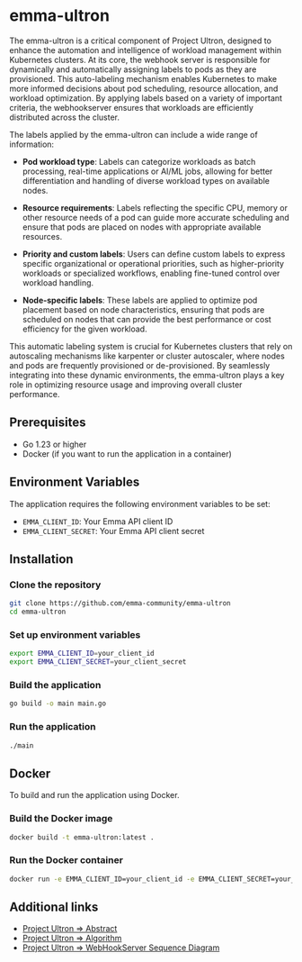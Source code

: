 # emma-ultron

The emma-ultron is a critical component of Project Ultron, designed to enhance the automation and intelligence of workload management within Kubernetes clusters. At its core, the webhook server is responsible for dynamically and automatically assigning labels to pods as they are provisioned. This auto-labeling mechanism enables Kubernetes to make more informed decisions about pod scheduling, resource allocation, and workload optimization. By applying labels based on a variety of important criteria, the webhookserver ensures that workloads are efficiently distributed across the cluster.

The labels applied by the emma-ultron can include a wide range of information:

- **Pod workload type**: Labels can categorize workloads as batch processing, real-time applications or AI/ML jobs, allowing for better differentiation and handling of diverse workload types on available nodes.

- **Resource requirements**: Labels reflecting the specific CPU, memory or other resource needs of a pod can guide more accurate scheduling and ensure that pods are placed on nodes with appropriate available resources.

- **Priority and custom labels**: Users can define custom labels to express specific organizational or operational priorities, such as higher-priority workloads or specialized workflows, enabling fine-tuned control over workload handling.

- **Node-specific labels**: These labels are applied to optimize pod placement based on node characteristics, ensuring that pods are scheduled on nodes that can provide the best performance or cost efficiency for the given workload.

This automatic labeling system is crucial for Kubernetes clusters that rely on autoscaling mechanisms like karpenter or cluster autoscaler, where nodes and pods are frequently provisioned or de-provisioned. By seamlessly integrating into these dynamic environments, the emma-ultron plays a key role in optimizing resource usage and improving overall cluster performance.

## Prerequisites

- Go 1.23 or higher
- Docker (if you want to run the application in a container)

## Environment Variables

The application requires the following environment variables to be set:

- `EMMA_CLIENT_ID`: Your Emma API client ID
- `EMMA_CLIENT_SECRET`: Your Emma API client secret

## Installation

### Clone the repository

```sh
git clone https://github.com/emma-community/emma-ultron
cd emma-ultron
```

### Set up environment variables

```sh
export EMMA_CLIENT_ID=your_client_id
export EMMA_CLIENT_SECRET=your_client_secret
```

### Build the application

```sh
go build -o main main.go
```

### Run the application

```sh
./main
```

## Docker

To build and run the application using Docker.

### Build the Docker image

```sh
docker build -t emma-ultron:latest .
```

### Run the Docker container

```sh
docker run -e EMMA_CLIENT_ID=your_client_id -e EMMA_CLIENT_SECRET=your_client_secret emma-ultron:latest
```

## Additional links

- [Project Ultron => Abstract](https://github.com/emma-community/emma-ultron-operator/blob/main/docs/ultron_abstract.md)
- [Project Ultron => Algorithm](https://github.com/emma-community/emma-ultron-operator/blob/main/docs/ultron_algorithm.md)
- [Project Ultron => WebHookServer Sequence Diagram](https://github.com/emma-community/emma-ultron-operator/blob/main/docs/ultron.png)

